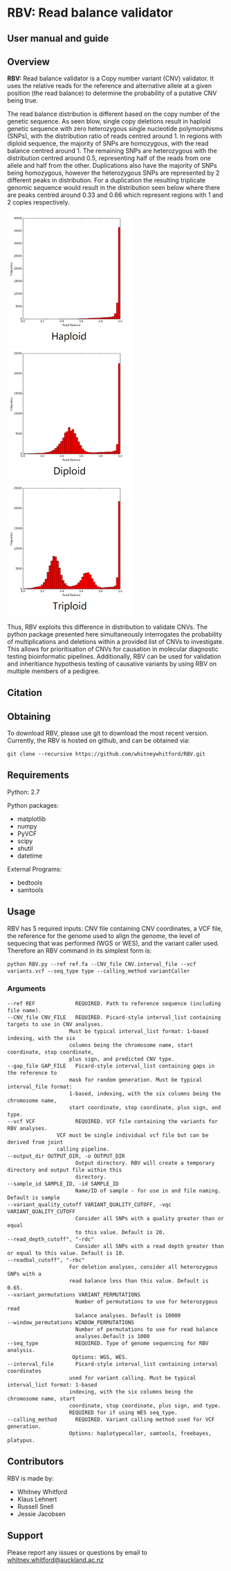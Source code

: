 # RBV: Read balance validator
## User manual and guide


## Overview
**RBV:** Read balance validator is a Copy number variant (CNV) validator. It uses the relative reads for the reference and alternative allele at a given position (the read balance) to determine the probability of a putative CNV being true.

The read balance distribution is different based on the copy number of the genetic sequence. As seen blow, single copy deletions result in haploid genetic sequence with zero heterozygous single nucleotide polymorphisms (SNPs), with the distribution ratio of reads centred around 1. In regions with diploid sequence, the majority of SNPs are homozygous, with the read balance centred around 1. The remaining SNPs are heterozygous with the distribution centred around 0.5, representing half of the reads from one allele and half from the other. Duplications also have the majority of SNPs being homozygous, however the heterozygous SNPs are represented by 2 different peaks in distribution. For a duplication the resulting triplicate genomic sequence would result in the distribution seen below where there are peaks centred around 0.33 and 0.66 which represent regions with 1 and 2 copies respectively.

<img src="./images/haploid_readbal.png" width="290"><img src="./images/diploid_readbal.png" width="290"><img src="./images/triploid_readbal.png" width="290">

Thus, RBV exploits this difference in distribution to validate CNVs. The python package presented here simultaneously interrogates the probability of multiplications and deletions within a provided list of CNVs to investigate. This allows for prioritisation of CNVs for causation in molecular diagnostic testing bioinformatic pipelines. Additionally, RBV can be used for validation and inheritiance hypothesis testing of causative variants by using RBV on multiple members of a pedigree.

## Citation



## Obtaining
To download RBV, please use git to download the most recent version.  Currently, the RBV is hosted on github, and can be obtained via:

    git clone --recursive https://github.com/whitneywhitford/RBV.git


## Requirements
Python: 2.7

Python packages:
- matplotlib
- numpy
- PyVCF
- scipy
- shutil
- datetime

External Programs:
- bedtools
- samtools

## Usage
RBV has 5 required inputs: CNV file containing CNV coordinates, a VCF file, the reference for the genome used to align the genome, the level of sequecing that was performed (WGS or WES), and the variant caller used. Therefore an RBV command in its simplest form is:

  	python RBV.py --ref ref.fa --CNV_file CNV.interval_file --vcf variants.vcf --seq_type type --calling_method variantCaller
  
### Arguments
  ~~~~ -h, --help       show this help message and exit
  --ref REF             REQUIRED. Path to reference sequence (including file name).
  --CNV_file CNV_FILE   REQUIRED. Picard-style interval_list containing targets to use in CNV analyses.
		       	      Must be typical interval_list format: 1-based indexing, with the six
		              columns being the chromosome name, start coordinate, stop coordinate,
		       	      plus sign, and predicted CNV type.
  --gap_file GAP_FILE   Picard-style interval_list containing gaps in the reference to
		              mask for random generation. Must be typical interval_file format:
		              1-based, indexing, with the six columns being the chromosome name,
		              start coordinate, stop coordinate, plus sign, and type.
  --vcf VCF             REQUIRED. VCF file containing the variants for RBV analyses.
			      VCF must be single individual vcf file but can be derived from joint
			      calling pipeline.
  --output_dir OUTPUT_DIR, -o OUTPUT_DIR
                        Output directory. RBV will create a temporary directory and output file within this
                        directory.
  --sample_id SAMPLE_ID, -id SAMPLE_ID
                        Name/ID of sample - for use in and file naming. Default is sample
  --variant_quality_cutoff VARIANT_QUALITY_CUTOFF, -vqc VARIANT_QUALITY_CUTOFF
                        Consider all SNPs with a quality greater than or equal
                        to this value. Default is 20.
  --read_depth_cutoff", "-rdc"
                        Consider all SNPs with a read depth greater than or equal to this value. Default is 10.
  --readbal_cutoff", "-rbc"
		              For deletion analyses, consider all heterozygous SNPs with a
		              read balance less than this value. Default is 0.65.
  --variant_permutations VARIANT_PERMUTATIONS
                        Number of permutations to use for heterozygous read
                        balance analyses. Default is 10000
  --window_permutations WINDOW_PERMUTATIONS
                        Number of permutations to use for read balance
                        analyses.Default is 1000
  --seq_type            REQUIRED. Type of genome sequencing for RBV analysis.
		               Options: WGS, WES.		
  --interval_file       Picard-style interval_list containing interval coordinates
		              used for variant calling. Must be typical interval_list format: 1-based
		              indexing, with the six columns being the chromosome name, start
		              coordinate, stop coordinate, plus sign, and type.
		              REQUIRED for if using WES seq_type.
  --calling_method      REQUIRED. Variant calling method used for VCF generation.
		              Options: haplotypecaller, samtools, freebayes, platypus.
~~~~ 


## Contributors

RBV is made by:

- Whitney Whitford
- Klaus Lehnert
- Russell Snell
- Jessie Jacobsen

## Support

Please report any issues or questions by email to whitney.whitford@auckland.ac.nz
